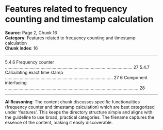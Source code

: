 # Features related to frequency counting and timestamp calculation

**Source**: Page 2, Chunk 16  
**Category**: Features related to frequency counting and timestamp calculation  
**Chunk Index**: 16

---

5.4.6 Frequency counter ........................................................................................................ 27
5.4.7 Calculating exact time stamp ........................................................................................ 27
6 Component interfacing ............................................................................................................. 28

---

**AI Reasoning**: The content chunk discusses specific functionalities (frequency counter and timestamp calculation) which are best categorized under 'features'. This keeps the directory structure simple and aligns with the guideline to use broad, practical categories. The filename captures the essence of the content, making it easily discoverable.
